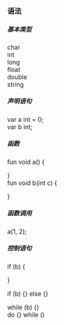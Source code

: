 ### 语法

##### 基本类型
char  
int  
long  
float  
double  
string  
##### 声明语句
var a int = 0;  
var b int;  
##### 函数
fun void a() {  

}  
fun void b(int c) {  

}  
##### 函数调用
a(1, 2);
##### 控制语句
if (b) {  

}  

if (b) {} else {}  

while (b) {}  
do {} while ()